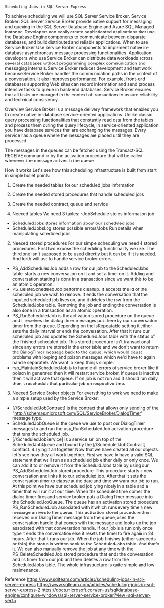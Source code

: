                                                                       Scheduling Jobs in SQL Server Express
To achieve scheduling we will use SQL Server Service Broker.
Service Broker:
SQL Server Service Broker provide native support for messaging and queuing in the SQL Server Database Engine and Azure SQL Managed Instance. Developers can easily create sophisticated applications that use the Database Engine components to communicate between disparate databases, and build distributed and reliable applications.
When to use Service Broker
Use Service Broker components to implement native in-database asynchronous message processing functionalities. Application developers who use Service Broker can distribute data workloads across several databases without programming complex communication and messaging internals. Service Broker reduces development and test work because Service Broker handles the communication paths in the context of a conversation. It also improves performance. For example, front-end databases supporting Web sites can record information and send process intensive tasks to queue in back-end databases. Service Broker ensures that all tasks are managed in the context of transactions to assure reliability and technical consistency.

Overview
Service Broker is a message delivery framework that enables you to create native in-database service-oriented applications. Unlike classic query processing functionalities that constantly read data from the tables and process them during the query lifecycle, in service-oriented application you have database services that are exchanging the messages. Every service has a queue where the messages are placed until they are processed.
 
The messages in the queues can be fetched using the Transact-SQL RECEIVE command or by the activation procedure that will be called whenever the message arrives in the queue.

How it works
Let's see how this scheduling infrastructure is built from start in simple bullet points:
1. Create the needed tables for our scheduled jobs information
2. Create the needed stored procedures that handle scheduled jobs
3. Create the needed contract, queue and service

1. Needed tables
We need 3 tables:
-JobSchedule stores information job 
- ScheduledJobs stores information about our scheduled jobs
- ScheduledJobsLog stores possible errors/Jobs Run details when manipulating scheduled jobs
2. Needed stored procedures
For our simple scheduling we need 4 stored procedures. 
First two expose the scheduling functionality we use. The third one isn't supposed to be used directly but it can be if it is needed. And forth will use to handle service broker errors.
- PS_AddScheduledJob adds a row for our job to the ScheduledJobs table, starts a new conversation on it and set a timer on it. Adding and conversation starting is done in a transaction since we want this to be an atomic operation.
- PS_DeleteScheduledJob performs cleanup. It accepts the id of the scheduled job we wish to remove. It ends the conversation that the inputted scheduled job lives on, and it deletes the row from the ScheduledJobs table. Removing the job and ending the conversation is also done in a transaction as an atomic operation.
- PS_RunScheduledJob is the activation stored procedure on the queue and it receives the dialog timer messages put there by our conversation timer from the queue. Depending on the IsRepeatable setting it either sets the daily interval or ends the conversation. After that it runs our scheduled job and updates the ScheduledJobs table with the status of the finished scheduled job. This stored procedure isn't transactional since any errors are stored in the error table and we don't want to return the DialogTimer message back to the queue, which would cause problems with looping and poison messages which we'd have to again handle separately. We want to keep things simple.
- rsp_MaintainScheduledJob is to handle all errors of service broker like if poison in generated then it will restart service broker, if  queue is inactive then it will activate that queue. If on job is not run and it should run daily then it reschedule that particular job on respective time.
3. Needed Service Broker objects
For everything to work we need to make a simple setup used by the Service Broker:
- [//ScheduledJobContract] is the contract that allows only sending of the "http://schemas.microsoft.com/SQL/ServiceBroker/DialogTimer" message type.
- ScheduledJobQueue is the queue we use to post our DialogTimer messages to and run the usp_RunScheduledJob activation procedure that runs the scheduled job.
- [//ScheduledJobService] is a service set on top of the ScheduledJobQueue and bound by the [//ScheduledJobContract] contract.
4.Tying it all together
Now that we have created all our objects let's see how they all work together.
First we have to have a valid SQL statement that we'll run as a scheduled job either daily or only once. We can add it to or remove it from the ScheduldJobs table by using our PS_AddScheduledJob stored procedure. This procedure starts a new conversation and links it to our scheduled job. After that it sets the conversation timer to elapse at the date and time we want our job to run.
At this point we have our scheduled job lying nicely in a table and a timer that will run it at our time. When the scheduled time comes the dialog timer fires and service broker puts a DialogTimer message into the ScheduledJobQueue. The queue has an activation stored procedure PS_RunScheduledJob associated with it which runs every time a new message arrives to the queue.
This activation stored procedure then receives our DialogTimer message from the queue, uses the conversation handle that comes with the message and looks up the job associated with that conversation handle. If our job is a run only once type it ends the conversation else it resets the timer to fire again in 24 hours. After that it runs our job. When the job finishes (either succeeds or fails) the status is written back to the ScheduledJobs table. And that's it.
We can also manually remove the job at any time with the PS_DeleteScheduledJob stored procedure that ends the conversation and its timer from our job and then deletes a row from the ScheduledJobs table.
The whole infrastructure is quite simple and low maintenance.



Reference
https://www.sqlteam.com/articles/scheduling-jobs-in-sql-server-express
https://www.sqlteam.com/articles/scheduling-jobs-in-sql-server-express-2
https://docs.microsoft.com/en-us/sql/database-engine/configure-windows/sql-server-service-broker?view=sql-server-ver15

